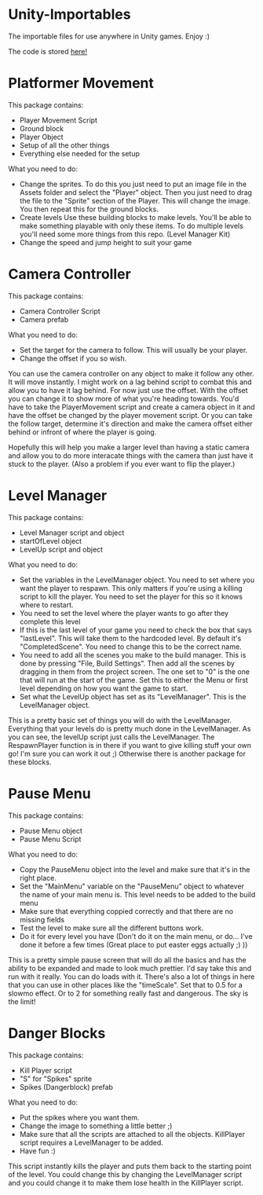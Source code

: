 # Unity-Importables
The importable files for use anywhere in Unity games. Enjoy :)

The code is stored [here!](https://github.com/crabcrabcam/Unity-Importables-Project)


# Platformer Movement
This package contains:
- Player Movement Script
- Ground block
- Player Object
- Setup of all the other things
- Everything else needed for the setup

What you need to do:
- Change the sprites.
  To do this you just need to put an image file in the Assets folder and select the "Player" object. Then you just need to drag the file to the "Sprite" section of the Player.
  This will change the image. You then repeat this for the ground blocks. 
- Create levels
  Use these building blocks to make levels. You'll be able to make something playable with only these items. To do multiple levels you'll need some more things from this repo. (Level Manager Kit)
- Change the speed and jump height to suit your game
  
  
# Camera Controller
This package contains:
- Camera Controller Script
- Camera prefab

What you need to do:
- Set the target for the camera to follow. This will usually be your player.
- Change the offset if you so wish.

You can use the camera controller on any object to make it follow any other. It will move instantly. I might work on a lag behind script to combat this and allow you to have it lag behind. For now just use the offset. With the offset you can change it to show more of what you're heading towards. You'd have to take the PlayerMovement script and create a camera object in it and have the offset be changed by the player movement script. Or you can take the follow target, determine it's direction and make the camera offset either behind or infront of where the player is going. 

Hopefully this will help you make a larger level than having a static camera and allow you to do more interacate things with the camera than just have it stuck to the player. (Also a problem if you ever want to flip the player.)


# Level Manager
This package contains:
- Level Manager script and object
- startOfLevel object
- LevelUp script and object

What you need to do:
- Set the variables in the LevelManager object. You need to set where you want the player to respawn. This only matters if you're using a killing script to kill the player. You need to set the player for this so it knows where to restart.
- You need to set the level where the player wants to go after they complete this level
- If this is the last level of your game you need to check the box that says "lastLevel". This will take them to the hardcoded level. By default it's "CompletedScene". You need to change this to be the correct name.
- You need to add all the scenes you make to the build manager. This is done by pressing "File, Build Settings". Then add all the scenes by dragging in them from the project screen. The one set to "0" is the one that will run at the start of the game. Set this to either the Menu or first level depending on how you want the game to start. 
- Set what the LevelUp object has set as its "LevelManager". This is the LevelManager object. 

This is a pretty basic set of things you will do with the LevelManager. Everything that your levels do is pretty much done in the LevelManager. As you can see, the levelUp script just calls the LevelManager. The RespawnPlayer function is in there if you want to give killing stuff your own go! I'm sure you can work it out ;) Otherwise there is another package for these blocks. 


# Pause Menu
This package contains:
- Pause Menu object
- Pause Menu Script

What you need to do:
- Copy the PauseMenu object into the level and make sure that it's in the right place.
- Set the "MainMenu" variable on the "PauseMenu" object to whatever the name of your main menu is. This level needs to be added to the build menu
- Make sure that everything coppied correctly and that there are no missing fields
- Test the level to make sure all the different buttons work. 
- Do it for every level you have (Don't do it on the main menu, or do... I've done it before a few times (Great place to put easter eggs actually ;) ))

This is a pretty simple pause screen that will do all the basics and has the ability to be expanded and made to look much prettier. I'd say take this and run with it really. You can do loads with it. There's also a lot of things in here that you can use in other places like the "timeScale". Set that to 0.5 for a slowmo effect. Or to 2 for something really fast and dangerous. The sky is the limit!


# Danger Blocks
This package contains:
- Kill Player script
- "S" for "Spikes" sprite
- Spikes (Dangerblock) prefab

What you need to do:
- Put the spikes where you want them. 
- Change the image to something a little better ;)
- Make sure that all the scripts are attached to all the objects. KillPlayer script requires a LevelManager to be added.
- Have fun :)

This script instantly kills the player and puts them back to the starting point of the level. You could change this by changing the LevelManager script and you could change it to make them lose health in the KillPlayer script. 
